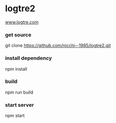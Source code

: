 # logtre2
www.logtre.com

### get source
git clone https://github.com/nicchi--1985/logtre2.git

### install dependency
npm install

### build
npm run build

### start server
npm start
